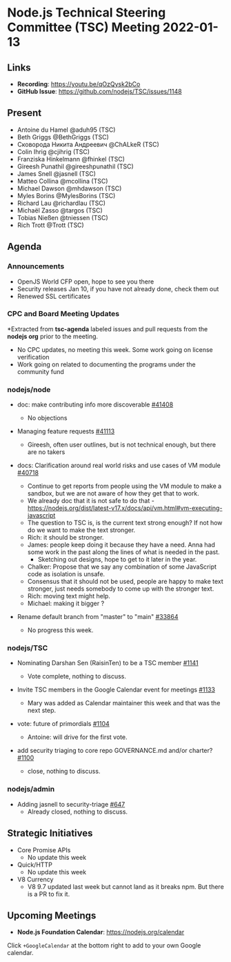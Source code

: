 # Node.js Technical Steering Committee (TSC) Meeting 2022-01-13

## Links

* **Recording**:  <https://youtu.be/qOzQysk2bCo>
* **GitHub Issue**: <https://github.com/nodejs/TSC/issues/1148>

## Present

* Antoine du Hamel @aduh95 (TSC)
* Beth Griggs @BethGriggs (TSC)
* Сковорода Никита Андреевич @ChALkeR (TSC)
* Colin Ihrig @cjihrig (TSC)
* Franziska Hinkelmann @fhinkel (TSC)
* Gireesh Punathil @gireeshpunathil (TSC)
* James Snell @jasnell (TSC)
* Matteo Collina @mcollina (TSC)
* Michael Dawson @mhdawson (TSC)
* Myles Borins @MylesBorins (TSC)
* Richard Lau @richardlau (TSC)
* Michaël Zasso @targos (TSC)
* Tobias Nießen @tniessen (TSC)
* Rich Trott @Trott (TSC)

## Agenda

### Announcements

* OpenJS World CFP open, hope to see you there
* Security releases Jan 10, if you have not already done, check them out
* Renewed SSL certificates

### CPC and Board Meeting Updates

*Extracted from **tsc-agenda** labeled issues and pull requests from the **nodejs org** prior to the meeting.

* No CPC updates, no meeting this week. Some work going on license verification
* Work going on related to documenting the programs under the community fund

### nodejs/node

* doc: make contributing info more discoverable [#41408](https://github.com/nodejs/node/pull/41408)
  * No objections

* Managing feature requests [#41113](https://github.com/nodejs/node/issues/41113)
  * Gireesh, often user outlines, but is not technical enough, but there are no takers

* docs: Clarification around real world risks and use cases of VM module [#40718](https://github.com/nodejs/node/issues/40718)
  * Continue to get reports from people using the VM module to make a sandbox, but we are not
    aware of how they get that to work.
  * We already doc that it is not safe to do that - <https://nodejs.org/dist/latest-v17.x/docs/api/vm.html#vm-executing-javascript>
  * The question to TSC is, is the current text strong enough? If not how do we want to make the
    text stronger.
  * Rich: it should be stronger.
  * James: people keep doing it because they have a need. Anna had some work in the
    past along the lines of what is needed in the past.
    * Sketching out designs, hope to get to it later in the year.
  * Chalker: Propose that we say any combination of some JavaScript code as isolation is
    unsafe.
  * Consensus that it should not be used, people are happy to make text stronger, just needs
    somebody to come up with the stronger text.
  * Rich: moving text might help.
  * Michael: making it bigger ?

* Rename default branch from "master" to "main" [#33864](https://github.com/nodejs/node/issues/33864)
  * No progress this week.

### nodejs/TSC

* Nominating Darshan Sen (RaisinTen) to be a TSC member [#1141](https://github.com/nodejs/TSC/issues/1141)
  * Vote complete, nothing to discuss.

* Invite TSC members in the Google Calendar event for meetings [#1133](https://github.com/nodejs/TSC/issues/1133)
  * Mary was added as Calendar maintainer this week and that was the next step.

* vote: future of primordials [#1104](https://github.com/nodejs/TSC/issues/1104)
  * Antoine: will drive for the first vote.

* add security triaging to core repo GOVERNANCE.md and/or charter? [#1100](https://github.com/nodejs/TSC/issues/1100)
  * close, nothing to discuss.

### nodejs/admin

* Adding jasnell to security-triage [#647](https://github.com/nodejs/admin/issues/647)
  * Already closed, nothing to discuss.

## Strategic Initiatives

* Core Promise APIs
  * No update this week
* Quick/HTTP
  * No update this week
* V8 Currency
  * V8 9.7 updated last week but cannot land as it breaks npm. But there is a PR to fix it.

## Upcoming Meetings

* **Node.js Foundation Calendar**: <https://nodejs.org/calendar>

Click `+GoogleCalendar` at the bottom right to add to your own Google calendar.
